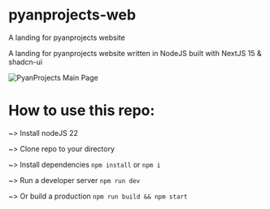 
# pyanprojects-web
 

A landing for pyanprojects website
 

A landing for pyanprojects website written in NodeJS built with NextJS 15 & shadcn-ui

![PyanProjects Main Page](https://i.imgur.com/x7BGg4o.png)

 
# How to use this repo:
 
~> Install nodeJS 22
 

 
~> Clone repo to your directory
 

 
~> Install dependencies ```npm install``` or ```npm i```
 

 
~> Run a developer server ```npm run dev```
 

 
~> Or build a production ```npm run build && npm start```
